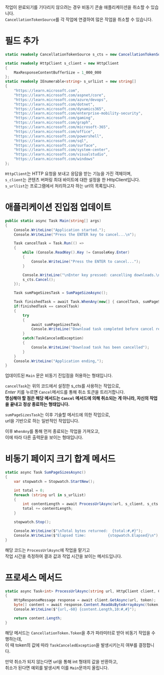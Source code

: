 작업이 완료되기를 기다리지 않으려는 경우 비동기 콘솔 애플리케이션을 취소할 수 있습니다.    
`CancellationTokenSource`를 각 작업에 연결하여 많은 작업을 취소할 수 있습니다.   

# 필드 추가
```cs
static readonly CancellationTokenSource s_cts = new CancellationTokenSource();;

static readonly HttpClient s_client = new HttpClient
{
    MaxResponseContentBufferSize = 1_000_000
};
static readonly IEnumerable<string> s_urlList = new string[]
{
    "https://learn.microsoft.com",
    "https://learn.microsoft.com/aspnet/core",
    "https://learn.microsoft.com/azure/devops",
    "https://learn.microsoft.com/dotnet",
    "https://learn.microsoft.com/dynamics365",
    "https://learn.microsoft.com/enterprise-mobility-security",
    "https://learn.microsoft.com/gaming",
    "https://learn.microsoft.com/graph",
    "https://learn.microsoft.com/microsoft-365",
    "https://learn.microsoft.com/office",
    "https://learn.microsoft.com/powershell",
    "https://learn.microsoft.com/sql",
    "https://learn.microsoft.com/surface",
    "https://learn.microsoft.com/system-center",
    "https://learn.microsoft.com/visualstudio",
    "https://learn.microsoft.com/windows"
};
```
`HttpClient`는 HTTP 요청을 보내고 응답을 받는 기능을 가진 객체이며,     
`s_client`는 콘텐츠 버퍼링 최대 바이트에 대한 설정을 한 HttpClient입니다.    
`s_urllist`는 프로그램에서 처리하고자 하는 url의 목록입니다.     

# 애플리케이션 진입점 업데이트
```cs
public static async Task Main(string[] args)
{
    Console.WriteLine("Application started.");
    Console.WriteLine("Press the ENTER key to cancel...\n");

    Task cancelTask = Task.Run(() =>
    {
        while (Console.ReadKey().Key != ConsoleKey.Enter)
        {
            Console.WriteLine("Press the ENTER to cancel...");
        }

        Console.WriteLine("\nEnter key pressed: cancelling downloads.\n");
        s_cts.Cancel();
    });

    Task sumPageSizesTask = SumPageSizeAsync();

    Task finishedTask = await Task.WhenAny(new[] { cancelTask, sumPageSizesTask });
    if(finishedTask == cancelTask)
    {
        try
        {
            await sumPageSizesTask;
            Console.WriteLine("Download task completed before cancel request was processed");
        }
        catch(TaskCanceledException)
        {
            Console.WriteLine("Download task has been cancelled");
        }
    }
    Console.WriteLine("Application ending,");
}
```
업데이트된 `Main` 문은 비동기 진입점을 허용하는 형태입니다.    

`cancelTask`는 위의 코드에서 설정한 s_cts를 사용하는 작업으로,    
_Enter_ 키를 누르면 `Cancel`메서드를 통해 취소 토큰을 트리거합니다.     
**명심해야 할 점은 해당 메서드는 `Cancel` 메서드에 의해 취소되는 게 아니라, 자신의 작업을 끝내고 정상 종료하는 형태입니다.**

`sumPageSizesTask`는 이후 기술할 메서드에 의한 작업으로,      
url을 기반으로 하는 일반적인 작업입니다.    

이후 `WhenAny`를 통해 먼저 종료되는 작업을 가져오고,    
이에 따라 다른 출력문을 보이는 형태입니다.    

# 비동기 페이지 크기 합계 메서드
```cs
static async Task SumPageSizesAsync()
{
    var stopwatch = Stopwatch.StartNew();

    int total = 0;
    foreach (string url in s_urlList)
    {
        int contentLength = await ProcessUrlAsync(url, s_client, s_cts.Token);
        total += contentLength;
    }

    stopwatch.Stop();

    Console.WriteLine($"\nTotal bytes returned:  {total:#,#}");
    Console.WriteLine($"Elapsed time:          {stopwatch.Elapsed}\n");
}
```
해당 코드는 `ProcessUrlAsync`에 작업을 맡기고     
작업 시간을 측정하여 결과 값과 작업 시간을 보이는 메서드입니다.    

# 프로세스 메서드
```cs
static async Task<int> ProcessUrlAsync(string url, HttpClient client, CancellationToken token)
{
    HttpResponseMessage response = await client.GetAsync(url, token);
    byte[] content = await response.Content.ReadAsByteArrayAsync(token);
    Console.WriteLine($"{url,-60} {content.Length,10:#,#}");

    return content.Length;
}
```
해당 메서드는 `CancellationToken.Token`을 추가 파라미터로 받아 비동기 작업을 수행하는데,     
이 때 token의 값에 따라 `TaskCanceledException`을 발생시키는지 여부를 결정합니다.    

만약 취소가 되지 않는다면 url을 통해 int 형태의 값을 반환하고,     
취소가 된다면 예외를 발생시켜 이를 `Main`문까지 올립니다.    
